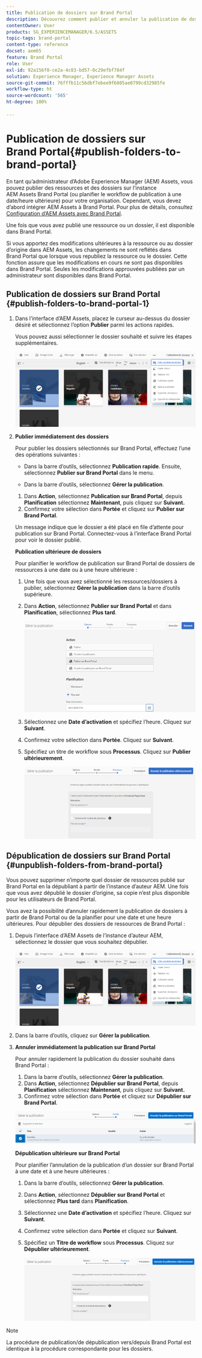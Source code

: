 ```yaml
---
title: Publication de dossiers sur Brand Portal
description: Découvrez comment publier et annuler la publication de dossiers sur Brand Portal.
contentOwner: User
products: SG_EXPERIENCEMANAGER/6.5/ASSETS
topic-tags: brand-portal
content-type: reference
docset: aem65
feature: Brand Portal
role: User
exl-id: 92a156f0-ce2a-4c83-bd57-0c29efbf784f
solution: Experience Manager, Experience Manager Assets
source-git-commit: 76fffb11c56dbf7ebee9f6805ae0799cd32985fe
workflow-type: ht
source-wordcount: '565'
ht-degree: 100%

---
```


# Publication de dossiers sur Brand Portal{#publish-folders-to-brand-portal}

En tant qu’administrateur d’Adobe Experience Manager (AEM) Assets, vous pouvez publier des ressources et des dossiers sur l’instance AEM Assets Brand Portal (ou planifier le workflow de publication à une date/heure ultérieure) pour votre organisation. Cependant, vous devez d’abord intégrer AEM Assets à Brand Portal. Pour plus de détails, consultez [Configuration d’AEM Assets avec Brand Portal](/help/assets/configure-aem-assets-with-brand-portal.md).

Une fois que vous avez publié une ressource ou un dossier, il est disponible dans Brand Portal.

Si vous apportez des modifications ultérieures à la ressource ou au dossier d’origine dans AEM Assets, les changements ne sont reflétés dans Brand Portal que lorsque vous republiez la ressource ou le dossier. Cette fonction assure que les modifications en cours ne sont pas disponibles dans Brand Portal. Seules les modifications approuvées publiées par un administrateur sont disponibles dans Brand Portal.

## Publication de dossiers sur Brand Portal {#publish-folders-to-brand-portal-1}

1. Dans l’interface d’AEM Assets, placez le curseur au-dessus du dossier désiré et sélectionnez l’option **Publier** parmi les actions rapides.

   Vous pouvez aussi sélectionner le dossier souhaité et suivre les étapes supplémentaires.

   ![publish2bp](assets/publish2bp.png)

1. **Publier immédiatement des dossiers**

   Pour publier les dossiers sélectionnés sur Brand Portal, effectuez l’une des opérations suivantes :

   * Dans la barre d’outils, sélectionnez **Publication rapide**. Ensuite, sélectionnez **Publier sur Brand Portal** dans le menu.

   * Dans la barre d’outils, sélectionnez **Gérer la publication**.

   1. Dans **Action**, sélectionnez **Publication sur Brand Portal**, depuis **Planification** sélectionnez **Maintenant**, puis cliquez sur **Suivant.**
   1. Confirmez votre sélection dans **Portée** et cliquez sur **Publier sur Brand Portal**.

   Un message indique que le dossier a été placé en file d’attente pour publication sur Brand Portal. Connectez-vous à l’interface Brand Portal pour voir le dossier publié.

   **Publication ultérieure de dossiers**

   Pour planifier le workflow de publication sur Brand Portal de dossiers de ressources à une date ou à une heure ultérieure :

   1. Une fois que vous avez sélectionné les ressources/dossiers à publier, sélectionnez **Gérer la publication** dans la barre d’outils supérieure.
   1. Dans **Action**, sélectionnez **Publier sur Brand Portal** et dans **Planification**, sélectionnez **Plus tard**.

      ![publishlaterbp](assets/publishlaterbp.png)

   1. Sélectionnez une **Date d’activation** et spécifiez l’heure. Cliquez sur **Suivant**.
   1. Confirmez votre sélection dans **Portée**. Cliquez sur **Suivant**.
   1. Spécifiez un titre de workflow sous **Processus**. Cliquez sur **Publier ultérieurement**.

      ![manageschedulepub](assets/manageschedulepub.png)

## Dépublication de dossiers sur Brand Portal {#unpublish-folders-from-brand-portal}

Vous pouvez supprimer n’importe quel dossier de ressources publié sur Brand Portal en la dépubliant à partir de l’instance d’auteur AEM. Une fois que vous avez dépublié le dossier d’origine, sa copie n’est plus disponible pour les utilisateurs de Brand Portal.

Vous avez la possibilité d’annuler rapidement la publication de dossiers à partir de Brand Portal ou de la planifier pour une date et une heure ultérieures. Pour dépublier des dossiers de ressources de Brand Portal :

1. Depuis l’interface d’AEM Assets de l’instance d’auteur AEM, sélectionnez le dossier que vous souhaitez dépublier.

   ![publish2bp-1](assets/publish2bp.png)

1. Dans la barre d’outils, cliquez sur **Gérer la publication**.

1. **Annuler immédiatement la publication sur Brand Portal**

   Pour annuler rapidement la publication du dossier souhaité dans Brand Portal :

   1. Dans la barre d’outils, sélectionnez **Gérer la publication**.
   1. Dans **Action**, sélectionnez **Dépublier sur Brand Portal**, depuis **Planification** sélectionnez **Maintenant**, puis cliquez sur **Suivant.**
   1. Confirmez votre sélection dans **Portée** et cliquez sur **Dépublier sur Brand Portal**.

   ![confirm-unpublish](assets/confirm-unpublish.png)

   **Dépublication ultérieure sur Brand Portal**

   Pour planifier l’annulation de la publication d’un dossier sur Brand Portal à une date et à une heure ultérieures :

   1. Dans la barre d’outils, sélectionnez **Gérer la publication**.
   1. Dans **Action**, sélectionnez **Dépublier sur Brand Portal** et sélectionnez **Plus tard** dans **Planification**.
   1. Sélectionnez une **Date d’activation** et spécifiez l’heure. Cliquez sur **Suivant**.
   1. Confirmez votre sélection dans **Portée** et cliquez sur **Suivant**.
   1. Spécifiez un **Titre de workflow** sous **Processus**. Cliquez sur **Dépublier ultérieurement**.

      ![unpublishworkflows](assets/unpublishworkflows.png)

>[!NOTE]
>
>La procédure de publication/de dépublication vers/depuis Brand Portal est identique à la procédure correspondante pour les dossiers.

